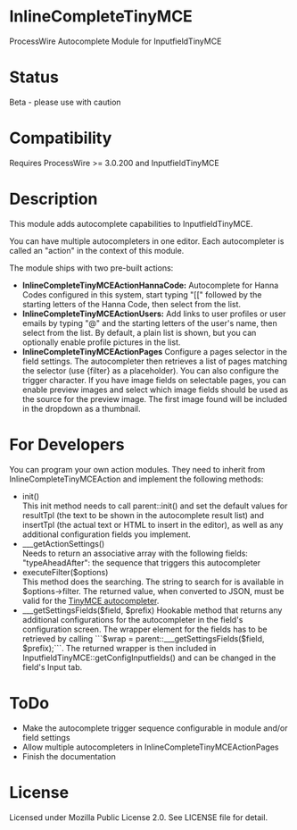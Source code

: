 # InlineCompleteTinyMCE
ProcessWire Autocomplete Module for InputfieldTinyMCE

# Status
Beta - please use with caution

# Compatibility
Requires ProcessWire >= 3.0.200 and InputfieldTinyMCE

# Description
This module adds autocomplete capabilities to InputfieldTinyMCE.

You can have multiple autocompleters in one editor. Each autocompleter is called an "action" in the context of this module.

The module ships with two pre-built actions:
- **InlineCompleteTinyMCEActionHannaCode:**
  Autocomplete for Hanna Codes configured in this system, start typing "[[" followed by the starting letters of the Hanna Code, then select from the list.
- **InlineCompleteTinyMCEActionUsers:**
  Add links to user profiles or user emails by typing "@" and the starting letters of the user's name, then select from the list.
  By default, a plain list is shown, but you can optionally enable profile pictures in the list.
- **InlineCompleteTinyMCEActionPages**
  Configure a pages selector in the field settings. The autocompleter then retrieves a list of pages matching the selector (use {filter} as a placeholder).
  You can also configure the trigger character. If you have image fields on selectable pages, you can enable preview images and select which image fields should
  be used as the source for the preview image. The first image found will be included in the dropdown as a thumbnail.

# For Developers
You can program your own action modules. They need to inherit from InlineCompleteTinyMCEAction and implement the following methods:
- init()  
  This init method needs to call parent::init() and set the default values for resultTpl (the text to be shown in the autocomplete result list) and insertTpl (the actual text or HTML to insert in the editor), as well as any additional configuration fields you implement.
- ___getActionSettings()  
  Needs to return an associative array with the following fields:
  "typeAheadAfter": the sequence that triggers this autocompleter
- executeFilter($options)  
  This method does the searching. The string to search for is available in $options->filter. The returned value, when converted to JSON, must be valid for the [TinyMCE autocompleter](https://www.tiny.cloud/docs/tinymce/6/autocompleter/).
- ___getSettingsFields($field, $prefix)  
  Hookable method that returns any additional configurations for the autocompleter in the field's configuration screen.
  The wrapper element for the fields has to be retrieved by calling ```$wrap = parent::___getSettingsFields($field, $prefix);```. The returned wrapper is then included in InputfieldTinyMCE::getConfigInputfields() and can be changed in the field's Input tab.

# ToDo
- Make the autocomplete trigger sequence configurable in module and/or field settings
- Allow multiple autocompleters in InlineCompleteTinyMCEActionPages
- Finish the documentation

# License

Licensed under Mozilla Public License 2.0. See LICENSE file for detail.
